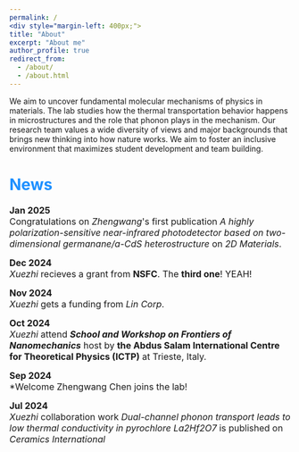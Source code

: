 ```yaml
---
permalink: /
<div style="margin-left: 400px;">
title: "About"
excerpt: "About me"
author_profile: true
redirect_from: 
  - /about/
  - /about.html
---
```






We aim to uncover fundamental molecular mechanisms of physics in materials. The lab studies how the thermal transportation behavior happens in microstructures and the role that phonon plays in the mechanism. Our research team values a wide diversity of views and major backgrounds that brings new thinking into how nature works. We aim to foster an inclusive environment that maximizes student development and team building. 

<h1 style="color:	#1E90FF;">News</h1>

<span style="font-size:16px">**Jan 2025**  </span>  
<span style="font-size:16px">Congratulations on *Zhengwang*'s first publication *A highly polarization-sensitive near-infrared photodetector based on two-dimensional germanane/a-CdS heterostructure* on *2D Materials*.</span>

<span style="font-size:16px">**Dec 2024**  </span>  
<span style="font-size:16px">*Xuezhi* recieves a grant from **NSFC**. The **third one**! YEAH! </span>  

<span style="font-size:16px">**Nov 2024**  </span>  
<span style="font-size:16px">*Xuezhi* gets a funding from *Lin Corp*.</span>

<span style="font-size:16px">**Oct 2024**  </span>  
<span style="font-size:16px">*Xuezhi* attend ***School and Workshop on Frontiers of Nanomechanics*** host by **the Abdus Salam International Centre for Theoretical Physics (ICTP)** at Trieste, Italy.</span>

<span style="font-size:16px">**Sep 2024**  </span>  
<span style="font-size:16px">*Welcome Zhengwang Chen joins the lab!</span>

<span style="font-size:16px">**Jul 2024**    </span>  
<span style="font-size:16px">*Xuezhi* collaboration work *Dual-channel phonon transport leads to low thermal conductivity in pyrochlore La2Hf2O7* is published on *Ceramics International*</span>
</div>
